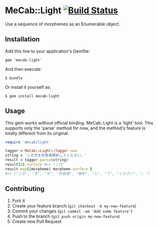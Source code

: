 # MeCab::Light [![Build Status](https://travis-ci.org/hadzimme/mecab-light.png)](https://travis-ci.org/hadzimme/mecab-light)

Use a sequence of morphemes as an Enumerable object.

## Installation

Add this line to your application's Gemfile:

    gem 'mecab-light'

And then execute:

    $ bundle

Or install it yourself as:

    $ gem install mecab-light

## Usage

This gem works without official binding.
MeCab::Light is a 'light' tool.
This supports only the 'parse' method for now,
and the method's feature is totally different from its original.

```ruby
require 'mecab/light'

tagger = MeCab::Light::Tagger.new
string = 'この文を形態素解析してください。'
result = tagger.parse(string)
result[0].surface #=> "この"
result.map{|morpheme| morpheme.surface }
#=> ["この", "文", "を", "形態素", "解析", "し", "て", "ください", "。"]
```

## Contributing

1. Fork it
2. Create your feature branch (`git checkout -b my-new-feature`)
3. Commit your changes (`git commit -am 'Add some feature'`)
4. Push to the branch (`git push origin my-new-feature`)
5. Create new Pull Request
